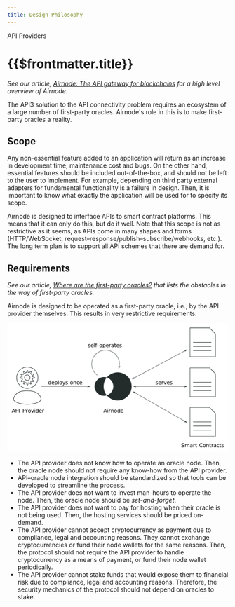 ```yaml
---
title: Design Philosophy
---
```


<TitleSpan>API Providers</TitleSpan>

# {{$frontmatter.title}}

<VersionWarning/>

<TocHeader /> <TOC class="table-of-contents" :include-level="[2,3]" />

_See our article, [Airnode: The API gateway for blockchains](https://medium.com/api3/airnode-the-api-gateway-for-blockchains-8b07ff136840) for a high level overview of Airnode._

The API3 solution to the API connectivity problem requires an ecosystem of a large number of first-party oracles. Airnode's role in this is to make first-party oracles a reality.

## Scope

Any non-essential feature added to an application will return as an increase in development time, maintenance cost and bugs. On the other hand, essential features should be included out-of-the-box, and should not be left to the user to implement. For example, depending on third party external adapters for fundamental functionality is a failure in design. Then, it is important to know what exactly the application will be used for to specify its scope.

Airnode is designed to interface APIs to smart contract platforms. This means that it can only do this, but do it well. Note that this scope is not as restrictive as it seems, as APIs come in many shapes and forms (HTTP/WebSocket, request–response/publish–subscribe/webhooks, etc.). The long term plan is to support all API schemes that there are demand for.

## Requirements

_See our article, [Where are the first-party oracles?](https://medium.com/api3/where-are-the-first-party-oracles-5078cebaf17) that lists the obstacles in the way of first-party oracles._

Airnode is designed to be operated as a first-party oracle, i.e., by the API provider themselves. This results in very restrictive requirements:

<p align="center">
  <img src="../../assets/images/airnode.png" />
</p>

- The API provider does not know how to operate an oracle node. Then, the oracle node should not require any know-how from the API provider.
- API–oracle node integration should be standardized so that tools can be developed to streamline the process.
- The API provider does not want to invest man-hours to operate the node. Then, the oracle node should be _set-and-forget_.
- The API provider does not want to pay for hosting when their oracle is not being used. Then, the hosting services should be priced on-demand.
- The API provider cannot accept cryptocurrency as payment due to compliance, legal and accounting reasons. They cannot exchange cryptocurrencies or fund their node wallets for the same reasons. Then, the protocol should not require the API provider to handle cryptocurrency as a means of payment, or fund their node wallet periodically.
- The API provider cannot stake funds that would expose them to financial risk due to compliance, legal and accounting reasons. Therefore, the security mechanics of the protocol should not depend on oracles to stake.
